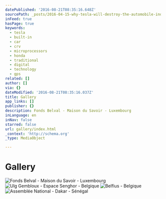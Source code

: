 ```yaml
---
datePublished: '2016-08-21T08:35:16.648Z'
sourcePath: _posts/2016-04-15-why-tesla-will-destroy-the-automobile-industry.md
inFeed: true
hasPage: true
keywords:
  - tesla
  - built-in
  - car
  - crv
  - microprocessors
  - honda
  - traditional
  - digital
  - technology
  - gps
related: []
author: []
via: {}
dateModified: '2016-08-21T08:35:16.037Z'
title: Gallery
app_links: []
publisher: {}
description: Fonds Belval - Maison du Savoir - Luxembourg
inLanguage: en
inNav: false
starred: false
url: gallery/index.html
_context: 'http://schema.org'
_type: MediaObject

---
```

# Gallery
![Fonds Belval - Maison du Savoir - Luxembourg](https://the-grid-user-content.s3-us-west-2.amazonaws.com/6ad257fe-a8fc-4d7c-9f07-68da83700ead.jpg)
![Ulg Gembloux - Espace Senghor - Belgique](https://the-grid-user-content.s3-us-west-2.amazonaws.com/2cfc37f6-6266-4bce-b48f-53e0835a6d45.jpg)
![Belfius - Belgique](https://s3-us-west-2.amazonaws.com/the-grid-img/p/0e829685894b860a2475fafa30d456a499c70638.jpg)
![Assemblée National - Dakar - Sénégal](https://the-grid-user-content.s3-us-west-2.amazonaws.com/08bc3486-d4c2-4b5a-9dea-cedc477fa24e.jpg)